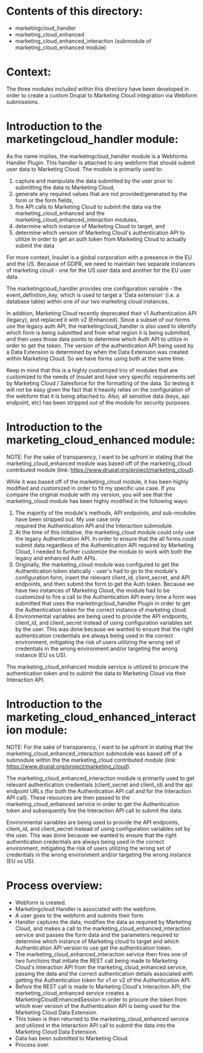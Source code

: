 Contents of this directory:
=====================

- marketingcloud_handler 
- marketing_cloud_enhanced
- marketing_cloud_enhanced_interaction (submodule of marketing_cloud_enhanced module)

Context:
=====================

The three modules included within this directory have been developed in order to create a custom Drupal to Marketing Cloud
integration via Webform submissions.

Introduction to the marketingcloud_handler module:
=====================
 
As the name implies, the marketingcloud_handler module is a Webforms Handler Plugin. This handler is attached to 
any webform that should submit user data to Marketing Cloud. The module is primarily used to:
 1) capture and manipulate the data submitted by the user prior to submitting the data to Marketing Cloud,
 2) generate any required values that are not provided/generated by the form or the form fields,  
 3) fire API calls to Marketing Cloud to submit the data via the marketing_cloud_enhanced and the 
    marketing_cloud_enhanced_interaction modules, 
 4) determine which instance of Marketing Cloud to target, and 
 5) determine which version of Marketing Cloud's authentication API to utilize in order to get an auth token
    from Marketing Cloud to actually submit the data  

For more context, Insulet is a global corporation with a presence in the EU and the US. Because of GDPR, we need to 
maintain two separate instances of marketing cloud - one for the US user data and another for the EU user data.

The marketingcloud_handler provides one configuration variable - the event_definition_key, which is used to target a 
'Data extension' (i.e. a database table) within one of our two marketing cloud instances.

In addition, Marketing Cloud recently deprecated their v1 Authentication API (legacy), and replaced it with v2 
(Enhanced). Since a subset of our forms use the legacy auth API, the marketingcloud_handler is also used
to identify which form is being submitted and from what region it is being submitted, and then uses those data 
points to determine which Auth API to utilize in order to get the token. The version of the authentication API
being used by a Data Extension is determined by when the Data Extension was created within Marketing Cloud. So we have
forms using both at the same time. 

Keep in mind that this is a highly customized trio of modules that are customized to the needs of Insulet and have
very specific requirements set by Marketing Cloud / Salesforce for the formatting of the data. So testing it will 
not be easy given the fact that it heavily relies on the configuration of the webform that it is being attached to. 
Also, all sensitive data (keys, api endpoint, etc) has been stripped out of the module for security purposes.

Introduction to the marketing_cloud_enhanced module:
=====================

NOTE: For the sake of transparency, I want to be upfront in stating that the marketing_cloud_enhanced module was based 
off of the marketing_cloud contributed module (link: https://www.drupal.org/project/marketing_cloud).

While it was based off of the marketing_cloud module, it has been highly modified and customized in order to fit my 
specific use case. If you compare the original module with my version, you will see that the marketing_cloud module has
been highly modified in the following ways: 
 1) The majority of the module's methods, API endpoints, and sub-modules have been stripped out. My use case only   
    required the Authentication API and the Interaction submodule. 
 2) At the time of this initiative, the marketing_cloud module could only use the legacy Authentication API. In order to
    ensure that the all forms could submit data regardless of the Authentication API required by Marketing Cloud, 
    I needed to further customize the module to work with both the legacy and enhanced Auth APIs. 
 3) Originally, the marketing_cloud module was configured to get the Authentication token statically - user's had to go
    to the module's configuration form, insert the relevant client_id, client_secret, and API endpoints, and then submit
    the form to get the Auth token. Because we have two instances of Marketing Cloud, the module had to be customized 
    to fire a call to the Authentication API every time a form was submitted that uses the marketingcloud_handler 
    Plugin in order to get the Authentication token for the correct instance of marketing cloud. 
 4) Environmental variables are being used to provide the API endpoints, client_id, and client_secret instead of using 
    configuration variables set by the user. This was done because we wanted to ensure that the right authentication 
    credentials are always being used in the correct environment, mitigating the risk of users utilizing the 
    wrong set of credentials in the wrong environment and/or targeting the wrong instance (EU vs US).
    
The marketing_cloud_enhanced module service is utilized to procure the authentication token and to submit the data
to Marketing Cloud via their Interaction API.         
 
Introduction to the marketing_cloud_enhanced_interaction module:
=====================
NOTE: For the sake of transparency, I want to be upfront in stating that the marketing_cloud_enhanced_interaction 
submodule was based off of a submodule within the the marketing_cloud contributed module 
(link: https://www.drupal.org/project/marketing_cloud).

The marketing_cloud_enhanced_interaction module is primarily used to get relevant authentication credentials 
(client_secret and client_id) and the api endpoint URLs (for both the Authentication API call and for the Interaction 
API call). These resources are then passed to the marketing_cloud_enhanced service in order to get the Authentication  
token and subsequently fire the Interaction API call to submit the data. 

Environmental variables are being used to provide the API endpoints, client_id, and client_secret instead of using 
configuration variables set by the user. This was done because we wanted to ensure that the right authentication 
credentials are always being used in the correct environment, mitigating the risk of users utilizing the 
wrong set of credentials in the wrong environment and/or targeting the wrong instance (EU vs US). 

Process overview:
=====================
- Webform is created.
- Marketingcloud Handler is associated with the webform.
- A user goes to the webform and submits their form.
- Handler captures the data, modifies the data as required by Marketing Cloud, and makes a call to the 
    marketing_cloud_enhanced_interaction service and passes the form data and the parameters required to determine
    which instance of Marketing cloud to target and which Authentication API version to use get the authentication 
    token.
- The marketing_cloud_enhanced_interaction service then fires one of two functions that initiate the REST call being 
    made to Marketing Cloud's Interaction API from the marketing_cloud_enhanced service, passing the data and the 
    correct authentication details associated with getting the Authentication token for v1 or v2 of the Authentication 
    API. 
- Before the REST call is made to Marketing Cloud's Interaction API, the marketing_cloud_enhanced service creates
    a MarketingCloudEnhancedSession in order to procure the token from which ever version of the Authentication API 
    is being used for the Marketing Cloud Data Extension.
- This token is then returned to the marketing_cloud_enhanced service and utilized in the Interaction API call to submit
    the data into the Marketing Cloud Data Extension.
- Data has been submitted to Marketing Cloud. 
- Process over. 